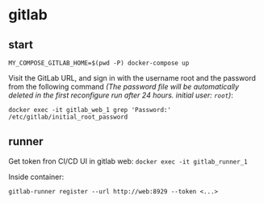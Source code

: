 # gitlab


## start
`MY_COMPOSE_GITLAB_HOME=$(pwd -P) docker-compose up`

Visit the GitLab URL, and sign in with the username root and the password from the following command
_(The password file will be automatically deleted in the first reconfigure run after 24 hours. initial user: `root`)_:

`docker exec -it gitlab_web_1 grep 'Password:' /etc/gitlab/initial_root_password`


## runner

Get token fron CI/CD UI in gitlab web:
`docker exec -it gitlab_runner_1`

Inside container:
```
gitlab-runner register --url http://web:8929 --token <...>
```

